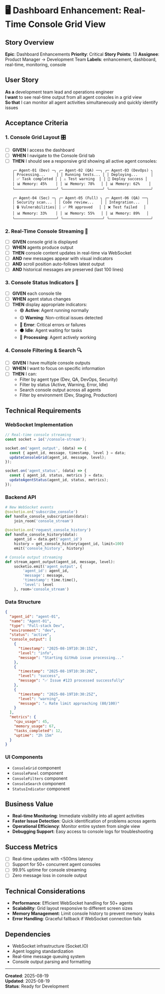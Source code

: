 # 🖥️ Dashboard Enhancement: Real-Time Console Grid View

## Story Overview
**Epic**: Dashboard Enhancements
**Priority**: Critical
**Story Points**: 13
**Assignee**: Product Manager → Development Team
**Labels**: enhancement, dashboard, real-time, monitoring, console

## User Story
**As a** development team lead and operations engineer  
**I want** to see real-time output from all agent consoles in a grid view  
**So that** I can monitor all agent activities simultaneously and quickly identify issues

## Acceptance Criteria

### 1. Console Grid Layout 🎛️
- [ ] **GIVEN** I access the dashboard
- [ ] **WHEN** I navigate to the Console Grid tab
- [ ] **THEN** I should see a responsive grid showing all active agent consoles:
  ```
  ╭─ Agent-01 (Dev) ─╮ ╭─ Agent-02 (QA) ──╮ ╭─ Agent-03 (DevOps) ╮
  │ Processing...     │ │ Running tests... │ │ Deploying...      │
  │ ✅ Task completed │ │ ⚠️ Test warning  │ │ 🚀 Deploy success │
  │ 📊 Memory: 45%    │ │ 📊 Memory: 78%   │ │ 📊 Memory: 62%    │
  ╰───────────────────╯ ╰──────────────────╯ ╰───────────────────╯
  
  ╭─ Agent-04 (Sec) ─╮ ╭─ Agent-05 (Full) ╮ ╭─ Agent-06 (QA) ──╮
  │ Security scan... │ │ Code review...   │ │ Integration...   │
  │ 🔒 Vulnerabilities│ │ ✅ PR approved   │ │ ❌ Test failed   │
  │ 📊 Memory: 33%    │ │ 📊 Memory: 55%   │ │ 📊 Memory: 89%   │
  ╰───────────────────╯ ╰──────────────────╯ ╰───────────────────╯
  ```

### 2. Real-Time Console Streaming 📡
- [ ] **GIVEN** console grid is displayed
- [ ] **WHEN** agents produce output
- [ ] **THEN** console content updates in real-time via WebSocket
- [ ] **AND** new messages appear with visual indicators
- [ ] **AND** scroll position auto-follows latest output
- [ ] **AND** historical messages are preserved (last 100 lines)

### 3. Console Status Indicators 🚦
- [ ] **GIVEN** each console tile
- [ ] **WHEN** agent status changes
- [ ] **THEN** display appropriate indicators:
  - 🟢 **Active**: Agent running normally
  - 🟡 **Warning**: Non-critical issues detected
  - 🔴 **Error**: Critical errors or failures
  - ⚫ **Idle**: Agent waiting for tasks
  - 🔄 **Processing**: Agent actively working

### 4. Console Filtering & Search 🔍
- [ ] **GIVEN** I have multiple console outputs
- [ ] **WHEN** I want to focus on specific information
- [ ] **THEN** I can:
  - Filter by agent type (Dev, QA, DevOps, Security)
  - Filter by status (Active, Warning, Error, Idle)
  - Search console output across all agents
  - Filter by environment (Dev, Staging, Production)

## Technical Requirements

### WebSocket Implementation
```javascript
// Real-time console streaming
const socket = io('/console-stream');

socket.on('agent_output', (data) => {
  const { agent_id, message, timestamp, level } = data;
  updateConsoleGrid(agent_id, message, level);
});

socket.on('agent_status', (data) => {
  const { agent_id, status, metrics } = data;
  updateAgentStatus(agent_id, status, metrics);
});
```

### Backend API
```python
# New WebSocket events
@socketio.on('subscribe_console')
def handle_console_subscription(data):
    join_room('console_stream')
    
@socketio.on('request_console_history')
def handle_console_history(data):
    agent_id = data.get('agent_id')
    history = get_console_history(agent_id, limit=100)
    emit('console_history', history)

# Console output streaming
def stream_agent_output(agent_id, message, level):
    socketio.emit('agent_output', {
        'agent_id': agent_id,
        'message': message,
        'timestamp': time.time(),
        'level': level
    }, room='console_stream')
```

### Data Structure
```json
{
  "agent_id": "agent-01",
  "name": "Agent-01",
  "type": "Full-stack Dev",
  "environment": "dev",
  "status": "active",
  "console_output": [
    {
      "timestamp": "2025-08-19T10:30:15Z",
      "level": "info",
      "message": "Starting GitHub issue processing..."
    },
    {
      "timestamp": "2025-08-19T10:30:20Z", 
      "level": "success",
      "message": "✅ Issue #123 processed successfully"
    },
    {
      "timestamp": "2025-08-19T10:30:25Z",
      "level": "warning",
      "message": "⚠️ Rate limit approaching (80/100)"
    }
  ],
  "metrics": {
    "cpu_usage": 45,
    "memory_usage": 67,
    "tasks_completed": 12,
    "uptime": "2h 15m"
  }
}
```

### UI Components
- `ConsoleGrid` component
- `ConsolePanel` component
- `ConsoleFilters` component
- `ConsoleSearch` component
- `StatusIndicator` component

## Business Value
- **Real-time Monitoring**: Immediate visibility into all agent activities
- **Faster Issue Detection**: Quick identification of problems across agents
- **Operational Efficiency**: Monitor entire system from single view
- **Debugging Support**: Easy access to console logs for troubleshooting

## Success Metrics
- [ ] Real-time updates with <500ms latency
- [ ] Support for 50+ concurrent agent consoles
- [ ] 99.9% uptime for console streaming
- [ ] Zero message loss in console output

## Technical Considerations
- **Performance**: Efficient WebSocket handling for 50+ agents
- **Scalability**: Grid layout responsive to different screen sizes
- **Memory Management**: Limit console history to prevent memory leaks
- **Error Handling**: Graceful fallback if WebSocket connection fails

## Dependencies
- WebSocket infrastructure (Socket.IO)
- Agent logging standardization
- Real-time message queuing system
- Console output parsing and formatting

---
**Created**: 2025-08-19  
**Updated**: 2025-08-19  
**Status**: Ready for Development
